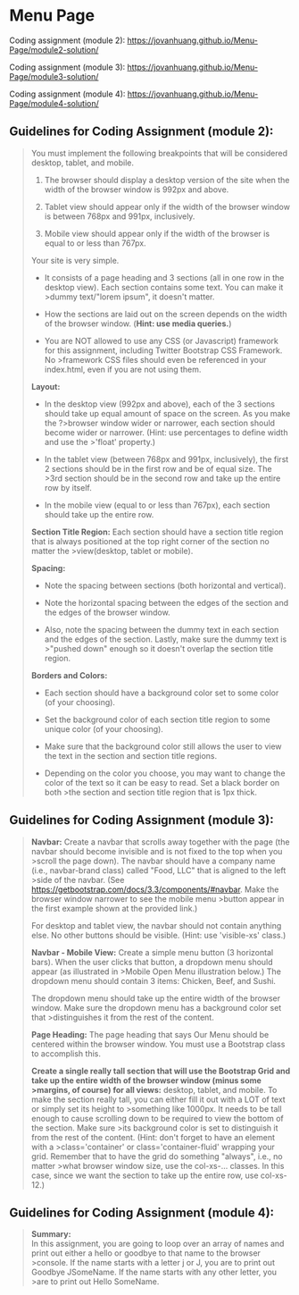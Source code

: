 # Menu Page
Coding assignment (module 2): https://jovanhuang.github.io/Menu-Page/module2-solution/

Coding assignment (module 3): https://jovanhuang.github.io/Menu-Page/module3-solution/

Coding assignment (module 4): https://jovanhuang.github.io/Menu-Page/module4-solution/

## Guidelines for Coding Assignment (module 2):
>You must implement the following breakpoints that will be considered desktop, tablet, and mobile. 
>
>1. The browser should display a desktop version of the site when the width of the browser window is 992px and above. 
>
>2. Tablet view should appear only if the width of the browser window is between 768px and 991px, inclusively. 
>
>3. Mobile view should appear only if the width of the browser is equal to or less than 767px.
>
>Your site is very simple. 
>
>* It consists of a page heading and 3 sections (all in one row in the desktop view). Each section contains some text. You can make it >dummy text/"lorem ipsum", it doesn't matter. 
>
>* How the sections are laid out on the screen depends on the width of the browser window. (**Hint: use media queries.**)
>
>* You are NOT allowed to use any CSS (or Javascript) framework for this assignment, including Twitter Bootstrap CSS Framework. No >framework CSS files should even be referenced in your index.html, even if you are not using them.
>
> **Layout:** 
>* In the desktop view (992px and above), each of the 3 sections should take up equal amount of space on the screen. As you make the ?>browser window wider or narrower, each section should become wider or narrower. (Hint: use percentages to define width and use the >'float' property.) 
>
>* In the tablet view (between 768px and 991px, inclusively), the first 2 sections should be in the first row and be of equal size. The >3rd section should be in the second row and take up the entire row by itself.
>
>* In the mobile view (equal to or less than 767px), each section should take up the entire row.
>
> **Section Title Region:**
>Each section should have a section title region that is always positioned at the top right corner of the section no matter the >view(desktop, tablet or mobile).
>
> **Spacing:**
>* Note the spacing between sections (both horizontal and vertical). 
>
>* Note the horizontal spacing between the edges of the section and the edges of the browser window. 
>
>* Also, note the spacing between the dummy text in each section and the edges of the section. Lastly, make sure the dummy text is >"pushed down" enough so it doesn't overlap the section title region.
>
> **Borders and Colors:**
>* Each section should have a background color set to some color (of your choosing). 
>
>* Set the background color of each section title region to some unique color (of your choosing). 
>
>* Make sure that the background color still allows the user to view the text in the section and section title regions.
>
>* Depending on the color you choose, you may want to change the color of the text so it can be easy to read. Set a black border on both >the section and section title region that is 1px thick. 
>
## Guidelines for Coding Assignment (module 3):
>**Navbar:** 
>Create a navbar that scrolls away together with the page (the navbar should become invisible and is not fixed to the top when you >scroll the page down). The navbar should have a company name (i.e., navbar-brand class) called "Food, LLC" that is aligned to the left >side of the navbar. (See https://getbootstrap.com/docs/3.3/components/#navbar. Make the browser window narrower to see the mobile menu >button appear in the first example shown at the provided link.)
>
>For desktop and tablet view, the navbar should not contain anything else. No other buttons should be visible. (Hint: use 'visible-xs' class.)
>
>**Navbar - Mobile View:**
>Create a simple menu button (3 horizontal bars). When the user clicks that button, a dropdown menu should appear (as illustrated in >Mobile Open Menu illustration below.) The dropdown menu should contain 3 items: Chicken, Beef, and Sushi.
>
>The dropdown menu should take up the entire width of the browser window. Make sure the dropdown menu has a background color set that >distinguishes it from the rest of the content.
>
>**Page Heading:**
>The page heading that says Our Menu should be centered within the browser window. You must use a Bootstrap class to accomplish this.
>
>**Create a single really tall section that will use the Bootstrap Grid and take up the entire width of the browser window (minus some >margins, of course) for all views:** 
>desktop, tablet, and mobile. To make the section really tall, you can either fill it out with a LOT of text or simply set its height to >something like 1000px. It needs to be tall enough to cause scrolling down to be required to view the bottom of the section. Make sure >its background color is set to distinguish it from the rest of the content. (Hint: don't forget to have an element with a >class='container' or class='container-fluid' wrapping your grid. Remember that to have the grid do something "always", i.e., no matter >what browser window size, use the col-xs-... classes. In this case, since we want the section to take up the entire row, use col-xs-12.)
## Guidelines for Coding Assignment (module 4):
> **Summary:**  
>In this assignment, you are going to loop over an array of names and print out either a hello or goodbye to that name to the browser >console. If the name starts with a letter j or J, you are to print out Goodbye JSomeName. If the name starts with any other letter, you >are to print out Hello SomeName.
